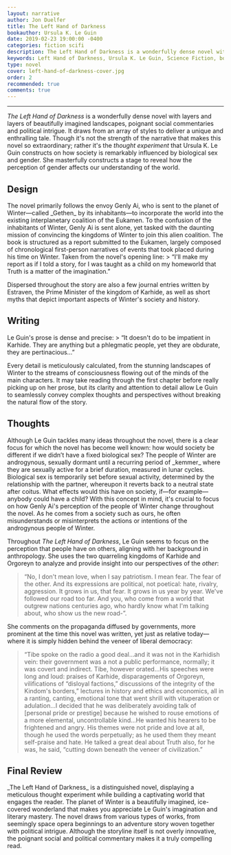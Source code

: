 ```yaml
---
layout: narrative
author: Jon Duelfer
title: The Left Hand of Darkness
bookauthor: Ursula K. Le Guin
date: 2019-02-23 19:00:00 -0400
categories: fiction scifi
description: The Left Hand of Darkness is a wonderfully dense novel with layers and layers of beautifully imaginative landscapes, poignant social commentaries and political intrigue.
keywords: Left Hand of Darkness, Ursula K. Le Guin, Science Fiction, book, review
type: novel
cover: left-hand-of-darkness-cover.jpg
order: 2
recommended: true
comments: true
---
```

<hr/>

_The Left Hand of Darkness_ is a wonderfully dense novel with layers and layers of beautifully imagined landscapes, poignant social commentaries and political intrigue. It draws from an array of styles to deliver a unique and enthralling tale. Though it's not the strength of the narrative that makes this novel so extraordinary; rather it's the _thought experiment_ that Ursula K. Le Guin constructs on how society is remarkably influenced by biological sex and gender. She masterfully constructs a stage to reveal how the perception of gender affects our understanding of the world.

<h2><strong>Design</strong></h2>
The novel primarily follows the envoy Genly Ai, who is sent to the planet of Winter—called _Gethen_ by its inhabitants—to incorporate the world into the existing interplanetary coalition of the Eukamen. To the confusion of the inhabitants of Winter, Genly Ai is sent alone, yet tasked with the daunting mission of convincing the kingdoms of Winter to join this alien coalition. The book is structured as a report submitted to the Eukamen, largely composed of chronological first-person narratives of events that took placed during his time on Winter. Taken from the novel's opening line:
> “I'll make my report as if I told a story, for I was taught as a child on my homeworld that Truth is a matter of the imagination.”

Dispersed throughout the story are also a few journal entries written by Estraven, the Prime Minister of the kingdom of Karhide, as well as short myths that depict important aspects of Winter's society and history.

<h2><strong>Writing</strong></h2>
Le Guin's prose is dense and precise:
> “It doesn't do to be impatient in Karhide. They are anything but a phlegmatic people, yet they are obdurate, they are pertinacious...”

Every detail is meticulously calculated, from the stunning landscapes of Winter to the streams of consciousness flowing out of the minds of the main characters. It may take reading through the first chapter before really picking up on her prose, but its clarity and attention to detail allow Le Guin to seamlessly convey complex thoughts and perspectives without breaking the natural flow of the story.

<h2><strong>Thoughts</strong></h2>
Although Le Guin tackles many ideas throughout the novel, there is a clear focus for which the novel has become well known: how would society be different if we didn’t have a fixed biological sex? The people of Winter are androgynous, sexually dormant until a recurring period of _kemmer_ where they are sexually active for a brief duration, measured in lunar cycles. Biological sex is temporarily set before sexual activity, determined by the relationship with the partner, whereupon it reverts back to a neutral state after coitus. What effects would this have on society, if—for example—anybody could have a child? With this concept in mind, it's crucial to focus on how Genly Ai's perception of the people of Winter change throughout the novel. As he comes from a society such as ours, he often misunderstands or misinterprets the actions or intentions of the androgynous people of Winter.

Throughout _The Left Hand of Darkness_, Le Guin seems to focus on the perception that people have on others, aligning with her background in anthropology. She uses the two quarreling kingdoms of Karhide and Orgoreyn to analyze and provide insight into our perspectives of the _other_:
> “No, I don't mean love, when I say patriotism. I mean fear. The fear of the other. And its expressions are political, not poetical: hate, rivalry, aggression. It grows in us, that fear. It grows in us year by year. We've followed our road too far. And you, who come from a world that outgrew nations centuries ago, who hardly know what I'm talking about, who show us the new road-”.

She comments on the propaganda diffused by governments, more prominent at the time this novel was written, yet just as relative today—where it is simply hidden behind the veneer of liberal democracy:
> “Tibe spoke on the radio a good deal...and it was not in the Karhidish vein: their government was a not a public performance, normally; it was covert and indirect. Tibe, however orated...His speeches were long and loud: praises of Karhide, disparagements of Orgoreyn, vilifications of “disloyal factions,” discussions of the integrity of the Kindom's borders,” lectures in history and ethics and economics, all in a ranting, canting, emotional tone that went shrill with vituperation or adulation...I decided that he was deliberately avoiding talk of [personal pride or prestige] because he wished to rouse emotions of a more elemental, uncontrollable kind...He wanted his hearers to be frightened and angry. His themes were not pride and love at all, though he used the words perpetually; as he used them they meant self-praise and hate. He talked a great deal about Truth also, for he was, he said, “cutting down beneath the veneer of civilization.”

<h2><strong>Final Review</strong></h2>
_The Left Hand of Darkness_ is a distinguished novel, displaying a meticulous thought experiment while building a captivating world that engages the reader. The planet of Winter is a beautifully imagined, ice-covered wonderland that makes you appreciate Le Guin's imagination and literary mastery. The novel draws from various types of works, from seemingly space opera beginnings to an adventure story woven together with political intrigue. Although the storyline itself is not overly innovative, the poignant social and political commentary makes it a truly compelling read.
